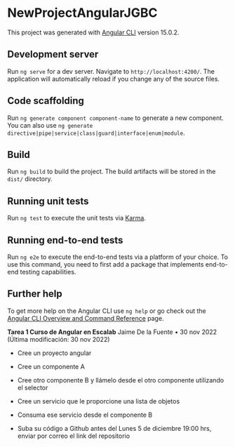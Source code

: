 # NewProjectAngularJGBC

This project was generated with [Angular CLI](https://github.com/angular/angular-cli) version 15.0.2.

## Development server

Run `ng serve` for a dev server. Navigate to `http://localhost:4200/`. The application will automatically reload if you change any of the source files.

## Code scaffolding

Run `ng generate component component-name` to generate a new component. You can also use `ng generate directive|pipe|service|class|guard|interface|enum|module`.

## Build

Run `ng build` to build the project. The build artifacts will be stored in the `dist/` directory.

## Running unit tests

Run `ng test` to execute the unit tests via [Karma](https://karma-runner.github.io).

## Running end-to-end tests

Run `ng e2e` to execute the end-to-end tests via a platform of your choice. To use this command, you need to first add a package that implements end-to-end testing capabilities.

## Further help

To get more help on the Angular CLI use `ng help` or go check out the [Angular CLI Overview and Command Reference](https://angular.io/cli) page.


**Tarea 1 Curso de Angular en Escalab**
Jaime De la Fuente
•
30 nov 2022 (Última modificación: 30 nov 2022)
- Cree un proyecto angular

- Cree un componente A

- Cree otro componente B y llámelo desde el otro componente utilizando el selector

- Cree un servicio que le proporcione una lista de objetos

- Consuma ese servicio desde el componente B

- Suba su código a Github antes del Lunes 5 de diciembre 19:00 hrs, enviar por correo el link del repositorio 
